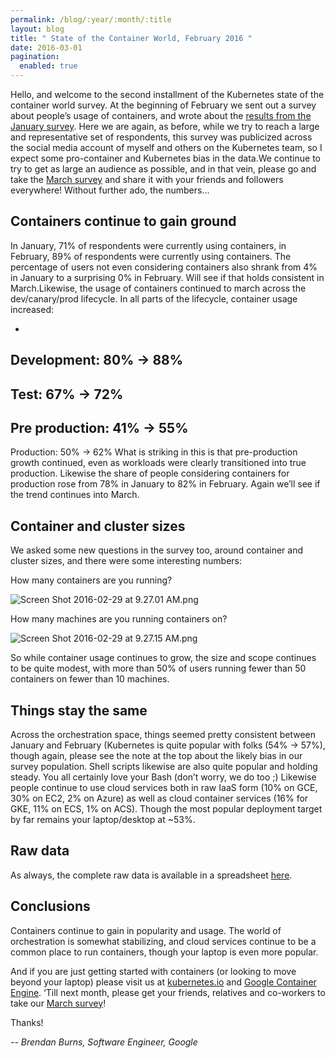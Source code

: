 ```yaml
---
permalink: /blog/:year/:month/:title
layout: blog
title: " State of the Container World, February 2016 "
date: 2016-03-01
pagination:
  enabled: true
---
```

Hello, and welcome to the second installment of the Kubernetes state of the container world survey. At the beginning of February we sent out a survey about people’s usage of containers, and wrote about the [results from the January survey](http://blog.kubernetes.io/2016/02/state-of-container-world-january-2016.html). Here we are again, as before, while we try to reach a large and representative set of respondents, this survey was publicized across the social media account of myself and others on the Kubernetes team, so I expect some pro-container and Kubernetes bias in the data.We continue to try to get as large an audience as possible, and in that vein, please go and take the [March survey](https://docs.google.com/a/google.com/forms/d/1hlOEyjuN4roIbcAAUbDhs7xjNMoM8r-hqtixf6zUsp4/viewform) and share it with your friends and followers everywhere! Without further ado, the numbers...

## Containers continue to gain ground

In January, 71% of respondents were currently using containers, in February, 89% of respondents were currently using containers. The percentage of users not even considering containers also shrank from 4% in January to a surprising 0% in February. Will see if that holds consistent in March.Likewise, the usage of containers continued to march across the dev/canary/prod lifecycle. In all parts of the lifecycle, container usage increased:  


-
Development: 80% -\> 88%
-
Test: 67% -\> 72%
-
Pre production: 41% -\> 55%
-
Production: 50% -\> 62%
What is striking in this is that pre-production growth continued, even as workloads were clearly transitioned into true production. Likewise the share of people considering containers for production rose from 78% in January to 82% in February. Again we’ll see if the trend continues into March.  

## Container and cluster sizes

We asked some new questions in the survey too, around container and cluster sizes, and there were some interesting numbers:

How many containers are you running?  

 ![Screen Shot 2016-02-29 at 9.27.01 AM.png](https://lh6.googleusercontent.com/Ug0Bzcj6LZ__KYwUsHgMB5MFGnRHhexu6YKPaooShWCCpfYsCiynpod5cTZR_WnQdm4ox3GcHjMuGkfG863C3aiMy-sP-mX2vWJCv5gY3JzjOvCbzIvz0_pNZJSlHieTNWZZRJCv)




























How many machines are you running containers on?



 ![Screen Shot 2016-02-29 at 9.27.15 AM.png](https://lh5.googleusercontent.com/3wek678JBM05-9wllCpRjP0QQHl5qWfAVbW1dA5XqVMtf1JlLm2PW82-rrhOOSs_owGUAXOyG3eC53pd9qPTuedXukqmwC9zDOJoA7xeKeggMp3snapK9q_cWjbLDxrBLIhJHkTK)




























So while container usage continues to grow, the size and scope continues to be quite modest, with more than 50% of users running fewer than 50 containers on fewer than 10 machines.

## Things stay the same

Across the orchestration space, things seemed pretty consistent between January and February (Kubernetes is quite popular with folks (54% -\> 57%), though again, please see the note at the top about the likely bias in our survey population. Shell scripts likewise are also quite popular and holding steady. You all certainly love your Bash (don’t worry, we do too ;)
Likewise people continue to use cloud services both in raw IaaS form (10% on GCE, 30% on EC2, 2% on Azure) as well as cloud container services (16% for GKE, 11% on ECS, 1% on ACS). Though the most popular deployment target by far remains your laptop/desktop at ~53%.  

## Raw data

As always, the complete raw data is available in a spreadsheet [here](https://docs.google.com/spreadsheets/d/126nnv9Q9avxDvC82irJGUDK3UODokILZOQe5X_WB9VQ/edit?usp=sharing).

## Conclusions

Containers continue to gain in popularity and usage. The world of orchestration is somewhat stabilizing, and cloud services continue to be a common place to run containers, though your laptop is even more popular.

And if you are just getting started with containers (or looking to move beyond your laptop) please visit us at [kubernetes.io](http://kubernetes.io/) and [Google Container Engine](https://cloud.google.com/container-engine/). ‘Till next month, please get your friends, relatives and co-workers to take our [March survey](https://docs.google.com/a/google.com/forms/d/1hlOEyjuN4roIbcAAUbDhs7xjNMoM8r-hqtixf6zUsp4/viewform)!  



Thanks!

_-- Brendan Burns, Software Engineer, Google_
